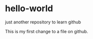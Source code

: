 # hello-world
just another repository to learn github

This is my first change to a file on github.
